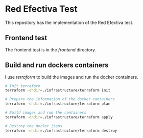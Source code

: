 # Red Efectiva Test
This repository has the implementation of the Red Efectiva test.

## Frontend test
The frontend test is in the *frontend* directory.

## Build and run dockers containers
I use *terraform* to build the images and run the docker containers.

```sh
# Init terraform
terraform -chdir=./infrastructure/terraform init

# Prepare the information of the docker containers
terraform -chdir=./infrastructure/terraform plan

# Build images and run the containers
terraform -chdir=./infrastructure/terraform apply

# Destroy the docker items
terraform -chdir=./infrastructure/terraform destroy
```